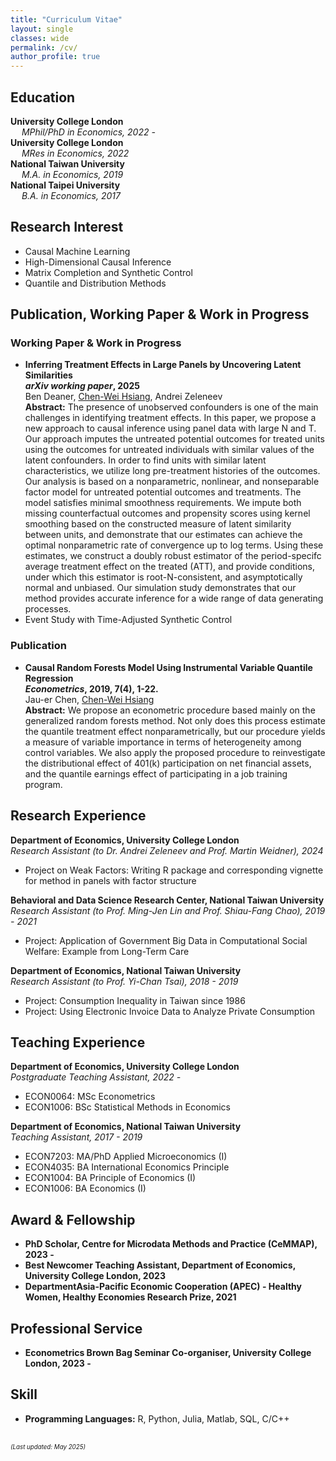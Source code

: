 ```yaml
---
title: "Curriculum Vitae"
layout: single
classes: wide
permalink: /cv/
author_profile: true
---
```



<html>
<head>
</head>

<!-- -------------------------------------- -->

<body>

<h2>Education</h2>

<strong>University College London</strong><br/>
&emsp; <em>MPhil/PhD in Economics, 2022 -</em><br/>
<strong>University College London</strong><br/>
&emsp; <em>MRes in Economics, 2022</em><br/>
<strong>National Taiwan University</strong><br/>
&emsp; <em>M.A. in Economics, 2019</em><br/>
<strong>National Taipei University</strong><br/>
&emsp; <em>B.A. in Economics, 2017</em><br/>

<!-- -------------------------------------- -->

<h2>Research Interest</h2>

<ul style="margin: 0;">
<li>Causal Machine Learning</li>
<li>High-Dimensional Causal Inference</li>
<li>Matrix Completion and Synthetic Control</li>
<li>Quantile and Distribution Methods</li>
</ul>

<!-- -------------------------------------- -->

<h2>Publication, Working Paper & Work in Progress</h2>

<h3>Working Paper & Work in Progress</h3>
<ul style="margin: 0;">
<li>
<strong>Inferring Treatment Effects in Large Panels by Uncovering Latent Similarities</strong><br/>
<strong><em>arXiv working paper</em>, 2025</strong><br/>
Ben Deaner, <ins>Chen-Wei Hsiang</ins>, Andrei Zeleneev<br/>
<strong>Abstract:</strong> The presence of unobserved confounders is one of the main challenges in identifying treatment effects. In this paper, we propose a new approach to causal inference using panel data with large N and T. Our approach imputes the untreated potential outcomes for treated units using the outcomes for untreated individuals with similar values of the latent confounders. In order to find units with similar latent characteristics, we utilize long pre-treatment histories of the outcomes. Our analysis is based on a nonparametric, nonlinear, and nonseparable factor model for untreated potential outcomes and treatments. The model satisfies minimal smoothness requirements. We impute both missing counterfactual outcomes and propensity scores using kernel smoothing based on the constructed measure of latent similarity between units, and demonstrate that our estimates can achieve the optimal nonparametric rate of convergence up to log terms. Using these estimates, we construct a doubly robust estimator of the period-specifc average treatment effect on the treated (ATT), and provide conditions, under which this estimator is root-N-consistent, and asymptotically normal and unbiased. Our simulation study demonstrates that our method provides accurate inference for a wide range of data generating processes.
</li>
<li>
Event Study with Time-Adjusted Synthetic Control
</li>
</ul>

<h3>Publication</h3>
<ul style="margin: 0;">
<li>
<strong>Causal Random Forests Model Using Instrumental Variable Quantile Regression</strong><br/>
<strong><em>Econometrics</em>, 2019, 7(4), 1-22.</strong><br/>
Jau-er Chen, <ins>Chen-Wei Hsiang</ins><br/>
<strong>Abstract:</strong> We propose an econometric procedure based mainly on the generalized random forests method. Not only does this process estimate the quantile treatment effect nonparametrically, but our procedure yields a measure of variable importance in terms of heterogeneity among control variables. We also apply the proposed procedure to reinvestigate the distributional effect of 401(k) participation on net financial assets, and the quantile earnings effect of participating in a job training program.
</li>
</ul>

<!-- -------------------------------------- -->

<h2>Research Experience</h2>

<strong>Department of Economics, University College London</strong><br/>
<em>Research Assistant (to Dr. Andrei Zeleneev and Prof. Martin Weidner), 2024</em><br/>
<ul style="margin: 0;">
<li>
Project on Weak Factors: Writing R package and corresponding vignette for method in panels with factor structure
</li>
</ul>

<strong>Behavioral and Data Science Research Center, National Taiwan University</strong><br/>
<em>Research Assistant (to Prof. Ming-Jen Lin and Prof. Shiau-Fang Chao), 2019 - 2021</em><br/>
<ul style="margin: 0;">
<li>
Project: Application of Government Big Data in Computational Social Welfare: Example from Long-Term Care
</li>
</ul>

<strong>Department of Economics, National Taiwan University</strong><br/>
<em>Research Assistant (to Prof. Yi-Chan Tsai), 2018 - 2019</em><br/>
<ul style="margin: 0;">
<li>
Project: Consumption Inequality in Taiwan since 1986
</li>
<li>
Project: Using Electronic Invoice Data to Analyze Private Consumption
</li>
</ul>

<!-- -------------------------------------- -->

<h2>Teaching Experience</h2>

<strong>Department of Economics, University College London</strong><br/>
<em>Postgraduate Teaching Assistant, 2022 -</em><br/>
<ul style="margin: 0;">
<li>
ECON0064: MSc Econometrics
</li>
<li>
ECON1006: BSc Statistical Methods in Economics
</li>
</ul>

<strong>Department of Economics, National Taiwan University</strong><br/>
<em>Teaching Assistant, 2017 - 2019</em><br/>
<ul style="margin: 0;">
<li>
ECON7203: MA/PhD Applied Microeconomics (I)
</li>
<li>
ECON4035: BA International Economics Principle
</li>
<li>
ECON1004: BA Principle of Economics (I)
</li>
<li>
ECON1006: BA Economics (I)
</li>
</ul>

<!-- -------------------------------------- -->

<h2>Award & Fellowship</h2>

<ul style="margin: 0;">
<li>
<strong>PhD Scholar, Centre for Microdata Methods and Practice (CeMMAP), 2023 -</strong>
</li>
<li>
<strong>Best Newcomer Teaching Assistant, Department of Economics, University College London, 2023</strong>
</li>
<li>
<strong>DepartmentAsia-Pacific Economic Cooperation (APEC) - Healthy Women, Healthy Economies Research Prize, 2021</strong>
</li>
</ul>

<!-- -------------------------------------- -->

<h2>Professional Service</h2>

<ul style="margin: 0;">
<li>
<strong>Econometrics Brown Bag Seminar Co-organiser, University College London, 2023 -</strong>
</li>
</ul>

<!-- -------------------------------------- -->

<h2>Skill</h2>

<ul style="margin: 0;">
<li>
<strong>Programming Languages:</strong> R, Python, Julia, Matlab, SQL, C/C++
</li>
</ul>

</body>
</html>





<br/>

<sub><sup>*(Last updated: May 2025)*</sup></sub>




